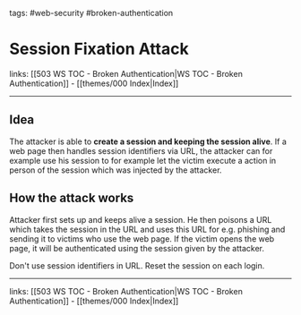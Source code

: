 tags: #web-security #broken-authentication

# Session Fixation Attack

links: [[503 WS TOC - Broken Authentication|WS TOC - Broken Authentication]] - [[themes/000 Index|Index]]

---

## Idea

The attacker is able to **create a session and keeping the session alive**. If a web page then handles session identifiers via URL, the attacker can for example use his session to for example let the victim execute a action in person of the session which was injected by the attacker.

## How the attack works

Attacker first sets up and keeps alive a session. He then poisons a URL which takes the session in the URL and uses this URL for e.g. phishing and sending it to victims who use the web page. If the victim opens the web page, it will be authenticated using the session given by the attacker.

Don't use session identifiers in URL. Reset the session on each login.

---
links: [[503 WS TOC - Broken Authentication|WS TOC - Broken Authentication]] - [[themes/000 Index|Index]]